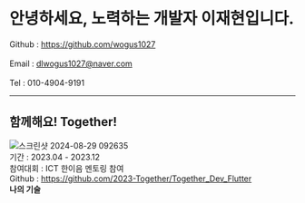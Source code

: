 # 안녕하세요, 노력하는 개발자 이재현입니다.
Github : https://github.com/wogus1027<br><br>
Email : dlwogus1027@naver.com<br><br>
Tel : 010-4904-9191
<hr>

## 함께해요! Together!
![스크린샷 2024-08-29 092635](https://github.com/user-attachments/assets/aa8fbe88-4285-4ceb-afc9-d4cc9448ef9c)<br>
기간 : 2023.04 - 2023.12<br>
참여대회 : ICT 한이음 멘토링 참여<br>
Github : https://github.com/2023-Together/Together_Dev_Flutter<br>
<Strong>나의 기술</Strong><br>
